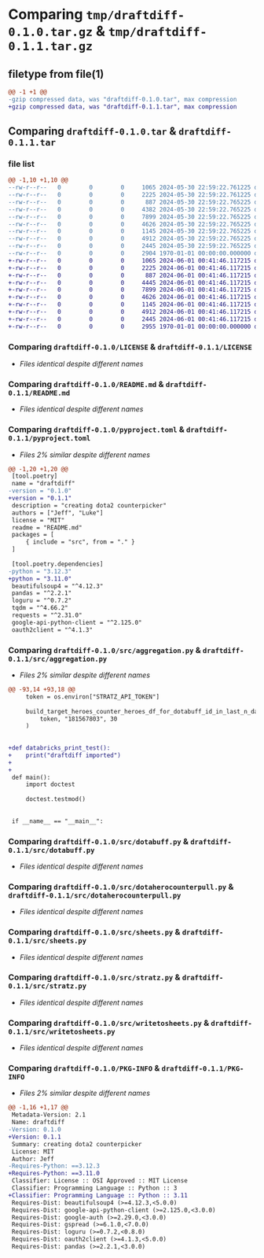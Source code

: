 # Comparing `tmp/draftdiff-0.1.0.tar.gz` & `tmp/draftdiff-0.1.1.tar.gz`

## filetype from file(1)

```diff
@@ -1 +1 @@
-gzip compressed data, was "draftdiff-0.1.0.tar", max compression
+gzip compressed data, was "draftdiff-0.1.1.tar", max compression
```

## Comparing `draftdiff-0.1.0.tar` & `draftdiff-0.1.1.tar`

### file list

```diff
@@ -1,10 +1,10 @@
--rw-r--r--   0        0        0     1065 2024-05-30 22:59:22.761225 draftdiff-0.1.0/LICENSE
--rw-r--r--   0        0        0     2225 2024-05-30 22:59:22.761225 draftdiff-0.1.0/README.md
--rw-r--r--   0        0        0      887 2024-05-30 22:59:22.765225 draftdiff-0.1.0/pyproject.toml
--rw-r--r--   0        0        0     4382 2024-05-30 22:59:22.765225 draftdiff-0.1.0/src/aggregation.py
--rw-r--r--   0        0        0     7899 2024-05-30 22:59:22.765225 draftdiff-0.1.0/src/dotabuff.py
--rw-r--r--   0        0        0     4626 2024-05-30 22:59:22.765225 draftdiff-0.1.0/src/dotaherocounterpull.py
--rw-r--r--   0        0        0     1145 2024-05-30 22:59:22.765225 draftdiff-0.1.0/src/sheets.py
--rw-r--r--   0        0        0     4912 2024-05-30 22:59:22.765225 draftdiff-0.1.0/src/stratz.py
--rw-r--r--   0        0        0     2445 2024-05-30 22:59:22.765225 draftdiff-0.1.0/src/writetosheets.py
--rw-r--r--   0        0        0     2904 1970-01-01 00:00:00.000000 draftdiff-0.1.0/PKG-INFO
+-rw-r--r--   0        0        0     1065 2024-06-01 00:41:46.117215 draftdiff-0.1.1/LICENSE
+-rw-r--r--   0        0        0     2225 2024-06-01 00:41:46.117215 draftdiff-0.1.1/README.md
+-rw-r--r--   0        0        0      887 2024-06-01 00:41:46.117215 draftdiff-0.1.1/pyproject.toml
+-rw-r--r--   0        0        0     4445 2024-06-01 00:41:46.117215 draftdiff-0.1.1/src/aggregation.py
+-rw-r--r--   0        0        0     7899 2024-06-01 00:41:46.117215 draftdiff-0.1.1/src/dotabuff.py
+-rw-r--r--   0        0        0     4626 2024-06-01 00:41:46.117215 draftdiff-0.1.1/src/dotaherocounterpull.py
+-rw-r--r--   0        0        0     1145 2024-06-01 00:41:46.117215 draftdiff-0.1.1/src/sheets.py
+-rw-r--r--   0        0        0     4912 2024-06-01 00:41:46.117215 draftdiff-0.1.1/src/stratz.py
+-rw-r--r--   0        0        0     2445 2024-06-01 00:41:46.117215 draftdiff-0.1.1/src/writetosheets.py
+-rw-r--r--   0        0        0     2955 1970-01-01 00:00:00.000000 draftdiff-0.1.1/PKG-INFO
```

### Comparing `draftdiff-0.1.0/LICENSE` & `draftdiff-0.1.1/LICENSE`

 * *Files identical despite different names*

### Comparing `draftdiff-0.1.0/README.md` & `draftdiff-0.1.1/README.md`

 * *Files identical despite different names*

### Comparing `draftdiff-0.1.0/pyproject.toml` & `draftdiff-0.1.1/pyproject.toml`

 * *Files 2% similar despite different names*

```diff
@@ -1,20 +1,20 @@
 [tool.poetry]
 name = "draftdiff"
-version = "0.1.0"
+version = "0.1.1"
 description = "creating dota2 counterpicker"
 authors = ["Jeff", "Luke"]
 license = "MIT"
 readme = "README.md"
 packages = [
     { include = "src", from = "." }
 ]
 
 [tool.poetry.dependencies]
-python = "3.12.3"
+python = "3.11.0"
 beautifulsoup4 = "^4.12.3"
 pandas = "^2.2.1"
 loguru = "^0.7.2"
 tqdm = "^4.66.2"
 requests = "^2.31.0"
 google-api-python-client = "^2.125.0"
 oauth2client = "^4.1.3"
```

### Comparing `draftdiff-0.1.0/src/aggregation.py` & `draftdiff-0.1.1/src/aggregation.py`

 * *Files 2% similar despite different names*

```diff
@@ -93,14 +93,18 @@
     token = os.environ["STRATZ_API_TOKEN"]
 
     build_target_heroes_counter_heroes_df_for_dotabuff_id_in_last_n_days(
         token, "181567803", 30
     )
 
 
+def databricks_print_test():
+    print("draftdiff imported")
+
+
 def main():
     import doctest
 
     doctest.testmod()
 
 
 if __name__ == "__main__":
```

### Comparing `draftdiff-0.1.0/src/dotabuff.py` & `draftdiff-0.1.1/src/dotabuff.py`

 * *Files identical despite different names*

### Comparing `draftdiff-0.1.0/src/dotaherocounterpull.py` & `draftdiff-0.1.1/src/dotaherocounterpull.py`

 * *Files identical despite different names*

### Comparing `draftdiff-0.1.0/src/sheets.py` & `draftdiff-0.1.1/src/sheets.py`

 * *Files identical despite different names*

### Comparing `draftdiff-0.1.0/src/stratz.py` & `draftdiff-0.1.1/src/stratz.py`

 * *Files identical despite different names*

### Comparing `draftdiff-0.1.0/src/writetosheets.py` & `draftdiff-0.1.1/src/writetosheets.py`

 * *Files identical despite different names*

### Comparing `draftdiff-0.1.0/PKG-INFO` & `draftdiff-0.1.1/PKG-INFO`

 * *Files 2% similar despite different names*

```diff
@@ -1,16 +1,17 @@
 Metadata-Version: 2.1
 Name: draftdiff
-Version: 0.1.0
+Version: 0.1.1
 Summary: creating dota2 counterpicker
 License: MIT
 Author: Jeff
-Requires-Python: ==3.12.3
+Requires-Python: ==3.11.0
 Classifier: License :: OSI Approved :: MIT License
 Classifier: Programming Language :: Python :: 3
+Classifier: Programming Language :: Python :: 3.11
 Requires-Dist: beautifulsoup4 (>=4.12.3,<5.0.0)
 Requires-Dist: google-api-python-client (>=2.125.0,<3.0.0)
 Requires-Dist: google-auth (>=2.29.0,<3.0.0)
 Requires-Dist: gspread (>=6.1.0,<7.0.0)
 Requires-Dist: loguru (>=0.7.2,<0.8.0)
 Requires-Dist: oauth2client (>=4.1.3,<5.0.0)
 Requires-Dist: pandas (>=2.2.1,<3.0.0)
```

